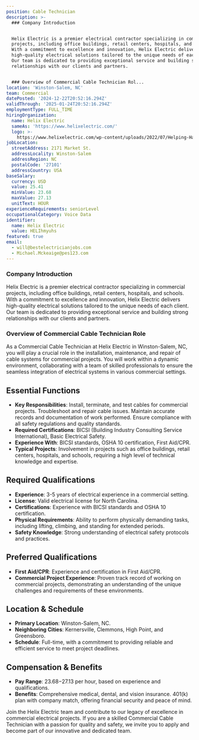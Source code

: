 ```yaml
---
position: Cable Technician
description: >-
  ### Company Introduction


  Helix Electric is a premier electrical contractor specializing in commercial
  projects, including office buildings, retail centers, hospitals, and schools.
  With a commitment to excellence and innovation, Helix Electric delivers
  high-quality electrical solutions tailored to the unique needs of each client.
  Our team is dedicated to providing exceptional service and building strong
  relationships with our clients and partners.


  ### Overview of Commercial Cable Technician Rol...
location: 'Winston-Salem, NC'
team: Commercial
datePosted: '2024-12-22T20:52:16.294Z'
validThrough: '2025-01-24T20:52:16.294Z'
employmentType: FULL_TIME
hiringOrganization:
  name: Helix Electric
  sameAs: 'https://www.helixelectric.com/'
  logo: >-
    https://www.helixelectric.com/wp-content/uploads/2022/07/Helping-Hands-Logo_Blue-e1656694113799.jpg
jobLocation:
  streetAddress: 2171 Market St.
  addressLocality: Winston-Salem
  addressRegion: NC
  postalCode: '27101'
  addressCountry: USA
baseSalary:
  currency: USD
  value: 25.41
  minValue: 23.68
  maxValue: 27.13
  unitText: HOUR
experienceRequirements: seniorLevel
occupationalCategory: Voice Data
identifier:
  name: Helix Electric
  value: HELIhmyuhs
featured: true
email:
  - will@bestelectricianjobs.com
  - Michael.Mckeaige@pes123.com
---
```




### Company Introduction

Helix Electric is a premier electrical contractor specializing in commercial projects, including office buildings, retail centers, hospitals, and schools. With a commitment to excellence and innovation, Helix Electric delivers high-quality electrical solutions tailored to the unique needs of each client. Our team is dedicated to providing exceptional service and building strong relationships with our clients and partners.

### Overview of Commercial Cable Technician Role

As a Commercial Cable Technician at Helix Electric in Winston-Salem, NC, you will play a crucial role in the installation, maintenance, and repair of cable systems for commercial projects. You will work within a dynamic environment, collaborating with a team of skilled professionals to ensure the seamless integration of electrical systems in various commercial settings.

## Essential Functions

- **Key Responsibilities**: Install, terminate, and test cables for commercial projects. Troubleshoot and repair cable issues. Maintain accurate records and documentation of work performed. Ensure compliance with all safety regulations and quality standards.
- **Required Certifications**: BICSI (Building Industry Consulting Service International), Basic Electrical Safety.
- **Experience With**: BICSI standards, OSHA 10 certification, First Aid/CPR.
- **Typical Projects**: Involvement in projects such as office buildings, retail centers, hospitals, and schools, requiring a high level of technical knowledge and expertise.

## Required Qualifications

- **Experience**: 3-5 years of electrical experience in a commercial setting.
- **License**: Valid electrical license for North Carolina.
- **Certifications**: Experience with BICSI standards and OSHA 10 certification.
- **Physical Requirements**: Ability to perform physically demanding tasks, including lifting, climbing, and standing for extended periods.
- **Safety Knowledge**: Strong understanding of electrical safety protocols and practices.

## Preferred Qualifications

- **First Aid/CPR**: Experience and certification in First Aid/CPR.
- **Commercial Project Experience**: Proven track record of working on commercial projects, demonstrating an understanding of the unique challenges and requirements of these environments.

## Location & Schedule

- **Primary Location**: Winston-Salem, NC.
- **Neighboring Cities**: Kernersville, Clemmons, High Point, and Greensboro.
- **Schedule**: Full-time, with a commitment to providing reliable and efficient service to meet project deadlines.

## Compensation & Benefits

- **Pay Range**: $23.68-$27.13 per hour, based on experience and qualifications.
- **Benefits**: Comprehensive medical, dental, and vision insurance. 401(k) plan with company match, offering financial security and peace of mind.

Join the Helix Electric team and contribute to our legacy of excellence in commercial electrical projects. If you are a skilled Commercial Cable Technician with a passion for quality and safety, we invite you to apply and become part of our innovative and dedicated team.